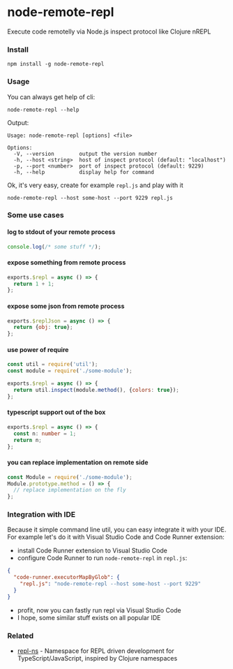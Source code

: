 # node-remote-repl

Execute code remotelly via Node.js inspect protocol like Clojure nREPL

### Install

```
npm install -g node-remote-repl
```

### Usage

You can always get help of cli:

```
node-remote-repl --help
```

Output:

```
Usage: node-remote-repl [options] <file>

Options:
  -V, --version        output the version number
  -h, --host <string>  host of inspect protocol (default: "localhost")
  -p, --port <number>  port of inspect protocol (default: 9229)
  -h, --help           display help for command
```

Ok, it's very easy, create for example `repl.js` and play with it

```
node-remote-repl --host some-host --port 9229 repl.js
```

### Some use cases

#### log to stdout of your remote process

```js
console.log(/* some stuff */);
```

#### expose something from remote process

```js
exports.$repl = async () => {
  return 1 + 1;
};
```

#### expose some json from remote process

```js
exports.$replJson = async () => {
  return {obj: true};
};
```

#### use power of require

```js
const util = require('util');
const module = require('./some-module');

exports.$repl = async () => {
  return util.inspect(module.method(), {colors: true});
};
```

#### typescript support out of the box

```ts
exports.$repl = async () => {
  const n: number = 1;
  return n;
};
```

#### you can replace implementation on remote side

```js
const Module = require('./some-module');
Module.prototype.method = () => {
  // replace implementation on the fly
};
```

### Integration with IDE

Because it simple command line util, you can easy integrate it with your IDE.
For example let's do it with Visual Studio Code and Code Runner extension:

* install Code Runner extension to Visual Studio Code
* configure Code Runner to run `node-remote-repl` in `repl.js`:

```json
{
  "code-runner.executorMapByGlob": {
    "repl.js": "node-remote-repl --host some-host --port 9229"
  }
}
```

* profit, now you can fastly run repl via Visual Studio Code
* I hope, some similar stuff exists on all popular IDE

### Related

* [repl-ns](https://github.com/darky/repl-ns) - 
Namespace for REPL driven development for TypeScript/JavaScript, inspired by Clojure namespaces
